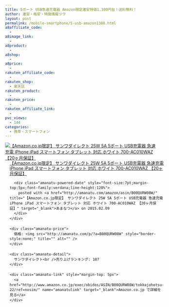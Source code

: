 ```yaml
---
title: 5ポート USB急速充電器 Amazon限定激安特価1,300円台！送料無料！
author: 激安・格安・特価情報ツウ
layout: post
permalink: /mobile-smartphone/5-usb-amazon1300.html
a8affiliate_code:
  - 
a8image_link:
  - 
a8product:
  - 
a8shop:
  - 
a8price:
  - 
rakuten_affiliate_code:
  - 
rakuten_shop:
  - 楽天店
rakuten_product:
  - 
rakuten_price:
  - 
rakuten_affiliate_link:
  - 
pvc_views:
  - 144
categories:
  - 携帯・スマートフォン
---
```

<div class="amanatu-box" style="margin-bottom:0px;">
  <div class="amanatu-image" style="float:left;">
    <a href="http://www.amazon.co.jp/exec/obidos/ASIN/B00QURW08W/tokkajohotsu-22/ref=nosim/" name="amanatulink" target="_blank"><img src="http://i1.wp.com/ecx.images-amazon.com/images/I/313Lx05beOL._SL160_.jpg?w=546" alt="【Amazon.co.jp限定】 サンワダイレクト 25W 5A 5ポート USB充電器 急速充電 iPhone iPad スマートフォン タブレット 対応 ホワイト 700-AC010WAZ 【20ヶ月保証】" style="border: none;" data-recalc-dims="1" /></a>
  </div>
  
  <div class="amanatu-info" style="float:left;margin-left:15px;line-height:120%">
    <div class="amanatu-name" style="margin-bottom:10px;line-height:120%">
      <a href="http://www.amazon.co.jp/exec/obidos/ASIN/B00QURW08W/tokkajohotsu-22/ref=nosim/" name="amanatulink" target="_blank">【Amazon.co.jp限定】 サンワダイレクト 25W 5A 5ポート USB充電器 急速充電 iPhone iPad スマートフォン タブレット 対応 ホワイト 700-AC010WAZ 【20ヶ月保証】</a> 
      
      <div class="amanatu-powered-date" style="font-size:7pt;margin-top:5px;font-family:verdana;line-height:120%">
        posted with <a href="http://amanatu.com/amazon/asin/B00QURW08W/" title="【Amazon.co.jp限定】 サンワダイレクト 25W 5A 5ポート USB充電器 急速充電 iPhone iPad スマートフォン タブレット 対応 ホワイト 700-AC010WAZ 【20ヶ月保証】" target="_blank">あまなつ</a> on 2015.02.09
      </div>
    </div>
    
    <div class="amanatu-price">
      価格: <img src="http://amanatu.com/p/?a=B00QURW08W" style="border-style:none;" title="" alt="" />
    </div>
    
    <div class="amanatu-detail">
      サンワダイレクト<br />売り上げランキング: 107
    </div>
    
    <div class="amanatu-link" style="margin-top: 5px">
      <a href="http://www.amazon.co.jp/exec/obidos/ASIN/B00QURW08W/tokkajohotsu-22/ref=nosim/" name="amanatulink" target="_blank">Amazon.co.jp で詳細を見る</a>
    </div>
  </div>
  
  <div class="amanatu-footer" style="clear: left">
  </div>
</div>